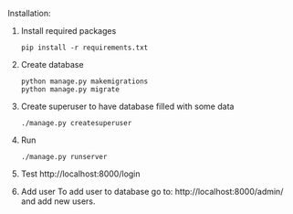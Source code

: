 Installation:

1. Install required packages

    ````
    pip install -r requirements.txt
    ````
    
2. Create database
    ```` 
    python manage.py makemigrations
    python manage.py migrate
    ````

3. Create superuser to have database filled with some data
    ```` 
    ./manage.py createsuperuser
    ````

4. Run
    ````
    ./manage.py runserver
    ````

5. Test
http://localhost:8000/login

6. Add user
To add user to database go to: http://localhost:8000/admin/ and add new users.


